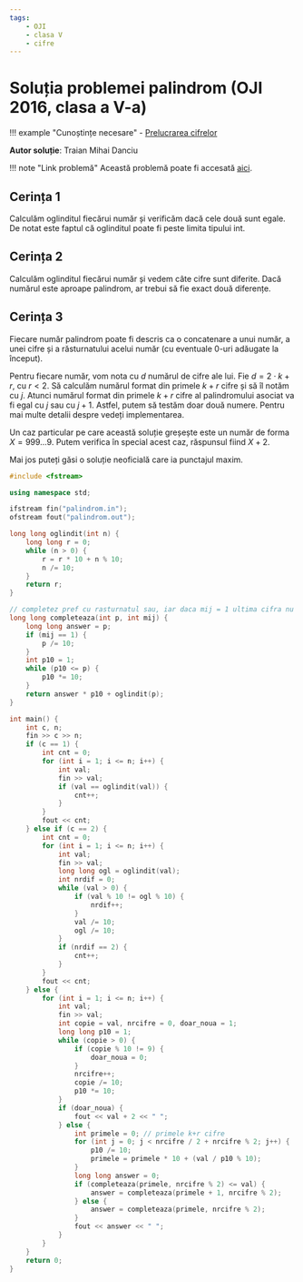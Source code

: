 ```yaml
---
tags:
    - OJI
    - clasa V
    - cifre
---
```


# Soluția problemei palindrom (OJI 2016, clasa a V-a)

!!! example "Cunoștințe necesare"
    - [Prelucrarea cifrelor](../../../../../usor/digits-manipulation.html)

**Autor soluție**: Traian Mihai Danciu

!!! note "Link problemă"
    Această problemă poate fi accesată [aici](https://kilonova.ro/problems/867/). 

## Cerința 1

Calculăm oglinditul fiecărui număr și verificăm dacă cele două sunt egale. De notat este faptul că oglinditul poate fi peste limita tipului int.

## Cerința 2

Calculăm oglinditul fiecărui număr și vedem câte cifre sunt diferite. Dacă numărul este aproape palindrom, ar trebui să fie exact două diferențe.

## Cerința 3

Fiecare număr palindrom poate fi descris ca o concatenare a unui număr, a unei cifre și a răsturnatului acelui număr (cu eventuale 0-uri adăugate la început).

Pentru fiecare număr, vom nota cu $d$ numărul de cifre ale lui. Fie $d = 2 \cdot k + r$, cu $r < 2$. Să calculăm numărul format din primele $k+r$ cifre și să îl notăm cu $j$. Atunci numărul format din primele $k+r$ cifre al palindromului asociat va fi egal cu $j$ sau cu $j+1$. Astfel, putem să testăm doar două numere. Pentru mai multe detalii despre vedeți implementarea.

Un caz particular pe care această soluție greșește este un număr de forma $X = 999 \dots 9$. Putem verifica în special acest caz, răspunsul fiind $X + 2$.

Mai jos puteți găsi o soluție neoficială care ia punctajul maxim.

```cpp
#include <fstream>

using namespace std;

ifstream fin("palindrom.in");
ofstream fout("palindrom.out");

long long oglindit(int n) {
    long long r = 0;
    while (n > 0) {
        r = r * 10 + n % 10;
        n /= 10;
    }
    return r;
}

// completez pref cu rasturnatul sau, iar daca mij = 1 ultima cifra nu o mai rastorn
long long completeaza(int p, int mij) {
    long long answer = p;
    if (mij == 1) {
        p /= 10;
    }
    int p10 = 1;
    while (p10 <= p) {
        p10 *= 10;
    }
    return answer * p10 + oglindit(p);
}

int main() {
    int c, n;
    fin >> c >> n;
    if (c == 1) {
        int cnt = 0;
        for (int i = 1; i <= n; i++) {
            int val;
            fin >> val;
            if (val == oglindit(val)) {
                cnt++;
            }
        }
        fout << cnt;
    } else if (c == 2) {
        int cnt = 0;
        for (int i = 1; i <= n; i++) {
            int val;
            fin >> val;
            long long ogl = oglindit(val);
            int nrdif = 0;
            while (val > 0) {
                if (val % 10 != ogl % 10) {
                    nrdif++;
                }
                val /= 10;
                ogl /= 10;
            }
            if (nrdif == 2) {
                cnt++;
            }
        }
        fout << cnt;
    } else {
        for (int i = 1; i <= n; i++) {
            int val;
            fin >> val;
            int copie = val, nrcifre = 0, doar_noua = 1;
            long long p10 = 1;
            while (copie > 0) {
                if (copie % 10 != 9) {
                    doar_noua = 0;
                }
                nrcifre++;
                copie /= 10;
                p10 *= 10;
            }
            if (doar_noua) {
                fout << val + 2 << " ";
            } else {
                int primele = 0; // primele k+r cifre
                for (int j = 0; j < nrcifre / 2 + nrcifre % 2; j++) {
                    p10 /= 10;
                    primele = primele * 10 + (val / p10 % 10);
                }
                long long answer = 0;
                if (completeaza(primele, nrcifre % 2) <= val) {
                    answer = completeaza(primele + 1, nrcifre % 2);
                } else {
                    answer = completeaza(primele, nrcifre % 2);
                }
                fout << answer << " ";
            }
        }
    }
    return 0;
}
```